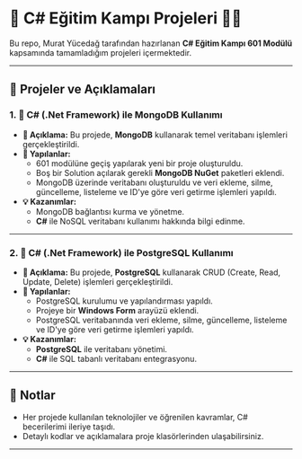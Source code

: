 # 🌟 C# Eğitim Kampı Projeleri 👩‍💻

Bu repo, Murat Yücedağ tarafından hazırlanan **C# Eğitim Kampı 601 Modülü** kapsamında tamamladığım projeleri içermektedir. 

---

## 📌 Projeler ve Açıklamaları

### 1. **📂 C# (.Net Framework) ile MongoDB Kullanımı**  
- **📝 Açıklama:** Bu projede, **MongoDB** kullanarak temel veritabanı işlemleri gerçekleştirildi.  
- **🔨 Yapılanlar:**
  - 601 modülüne geçiş yapılarak yeni bir proje oluşturuldu.
  - Boş bir Solution açılarak gerekli **MongoDB NuGet** paketleri eklendi.
  - MongoDB üzerinde veritabanı oluşturuldu ve veri ekleme, silme, güncelleme, listeleme ve ID'ye göre veri getirme işlemleri yapıldı.  
- **💡 Kazanımlar:**
  - MongoDB bağlantısı kurma ve yönetme.
  - **C#** ile NoSQL veritabanı kullanımı hakkında bilgi edinme.  

---

### 2. **📂 C# (.Net Framework) ile PostgreSQL Kullanımı**  
- **📝 Açıklama:** Bu projede, **PostgreSQL** kullanarak CRUD (Create, Read, Update, Delete) işlemleri gerçekleştirildi.  
- **🔨 Yapılanlar:**
  - PostgreSQL kurulumu ve yapılandırması yapıldı.
  - Projeye bir **Windows Form** arayüzü eklendi.
  - PostgreSQL veritabanında veri ekleme, silme, güncelleme, listeleme ve ID'ye göre veri getirme işlemleri yapıldı.  
- **💡 Kazanımlar:**
  - **PostgreSQL** ile veritabanı yönetimi.
  - **C#** ile SQL tabanlı veritabanı entegrasyonu.

---

## 📝 Notlar  
- Her projede kullanılan teknolojiler ve öğrenilen kavramlar, C# becerilerimi ileriye taşıdı.  
- Detaylı kodlar ve açıklamalara proje klasörlerinden ulaşabilirsiniz.  

 

---
